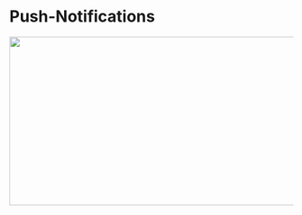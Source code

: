 # Push-Notifications



<img src="https://user-images.githubusercontent.com/68505024/236134850-854785a4-2393-48d5-9b52-6e76d76d37c5.png"  width="600" height="300">
